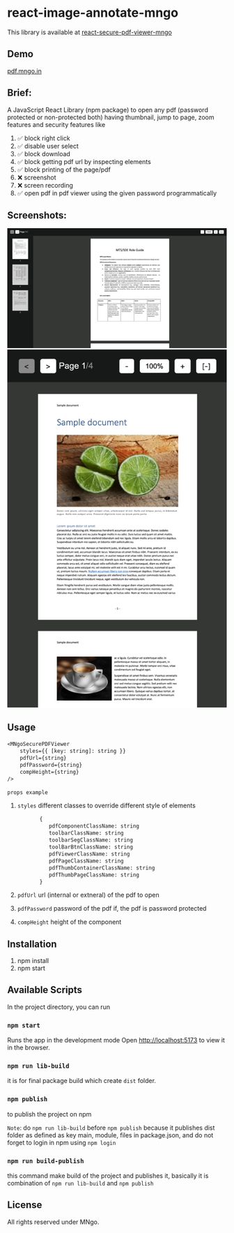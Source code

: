 # react-image-annotate-mngo

This library is available at [react-secure-pdf-viewer-mngo](https://www.npmjs.com/package/react-secure-pdf-viewer-mngo)

## Demo

[pdf.mngo.in](https://pdf.mngo.in)

## Brief:

A JavaScript React Library (npm package) to open any pdf (password protected or non-protected both) having thumbnail, jump to page, zoom features and security features like

1. ✅ block right click
2. ✅ disable user select
3. ✅ block download
4. ✅ block getting pdf url by inspecting elements
5. ✅ block printing of the page/pdf
6. ❌ screenshot
7. ❌ screen recording
8. ✅ open pdf in pdf viewer using the given password programmatically

## Screenshots:

<img src="screenshots/1.png" alt="screenshot 1">

<img src="screenshots/2.png" alt="screenshot 2">

## Usage

    <MNgoSecurePDFViewer
        styles={{ [key: string]: string }}
        pdfUrl={string}
        pdfPassword={string}
        compHeight={string}
    />

`props example`

1.  `styles` different classes to override different style of elements

               {
                  pdfComponentClassName: string
                  toolbarClassName: string
                  toolbarSegClassName: string
                  toolBarBtnClassName: string
                  pdfViewerClassName: string
                  pdfPageClassName: string
                  pdfThumbContainerClassName: string
                  pdfThumbPageClassName: string
               }

2.  `pdfUrl` url (internal or extneral) of the pdf to open
3.  `pdfPassword` password of the pdf if, the pdf is password protected
4.  `compHeight` height of the component

## Installation

1. npm install
2. npm start

## Available Scripts

In the project directory, you can run

### `npm start`

Runs the app in the development mode
Open [http://localhost:5173](http://localhost:5173) to view it in the browser.

### `npm run lib-build`

it is for final package build which create `dist` folder.

### `npm publish`

to publish the project on npm

`Note`: do `npm run lib-build` before `npm publish` because it publishes dist folder as defined as key main, module, files in package.json, and do not forget to login in npm using `npm login`

### `npm run build-publish`

this command make build of the project and publishes it, basically it is combination of `npm run lib-build` and `npm publish`

## License

All rights reserved under MNgo.

